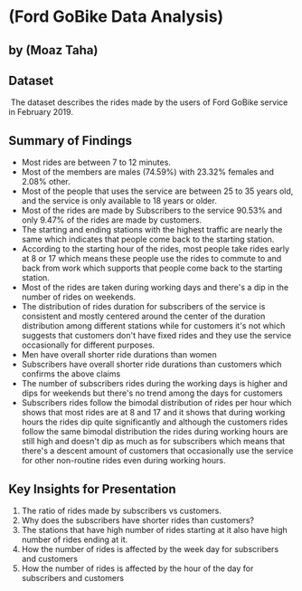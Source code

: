 # (Ford GoBike Data Analysis)
## by (Moaz Taha)


## Dataset

​	The dataset describes the rides made by the users of Ford GoBike service in February 2019.


## Summary of Findings

- Most rides are between 7 to 12 minutes.
- Most of the members are males (74.59%) with 23.32% females and 2.08% other.
- Most of the people that uses the service are between 25 to 35 years old, and the service is only available to 18 years or older.
- Most of the rides are made by Subscribers to the service 90.53% and only 9.47% of the rides are made by customers.
- The starting and ending stations with the highest traffic are nearly the same which indicates that people come back to the starting station.
- According to the starting hour of the rides, most people take rides early at 8  or 17 which means these people use the rides to commute to and back from work which supports that people come back to the starting station.
- Most of the rides are taken during working days and there's a dip in the number of rides on weekends.
- The distribution of rides duration for subscribers of the service is consistent  and mostly centered around the center of the duration distribution among different stations while for customers it's not which suggests that customers don't have fixed rides and they use the service occasionally for different purposes. 
- Men have overall shorter ride durations than women
- Subscribers have overall shorter ride durations than customers which confirms the above claims
- The number of subscribers rides during the working days is higher and dips for weekends but there's no trend among the days for customers
- Subscribers rides follow the bimodal distribution of rides per hour which shows that most rides are at 8 and 17 and it shows that during working hours the rides dip quite significantly and although the customers rides follow the same bimodal distribution the rides during working hours are still high and doesn't dip as much as for subscribers which means that there's a descent amount of customers that occasionally use the service for other non-routine rides even during working hours.


## Key Insights for Presentation

1. The ratio of rides made by subscribers vs customers.
2. Why does the subscribers have shorter rides than customers?
3. The stations that have high number of rides starting at it also have high number of rides ending at it.
4. How the number of rides is affected by the week day for subscribers and customers
5. How the number of rides is affected by the hour of the day for subscribers and customers